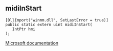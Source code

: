 ## midiInStart

```
[DllImport("winmm.dll", SetLastError = true)]
public static extern uint midiInStart(
   IntPtr hmi
);
```

[Microsoft documentation](TODO)
